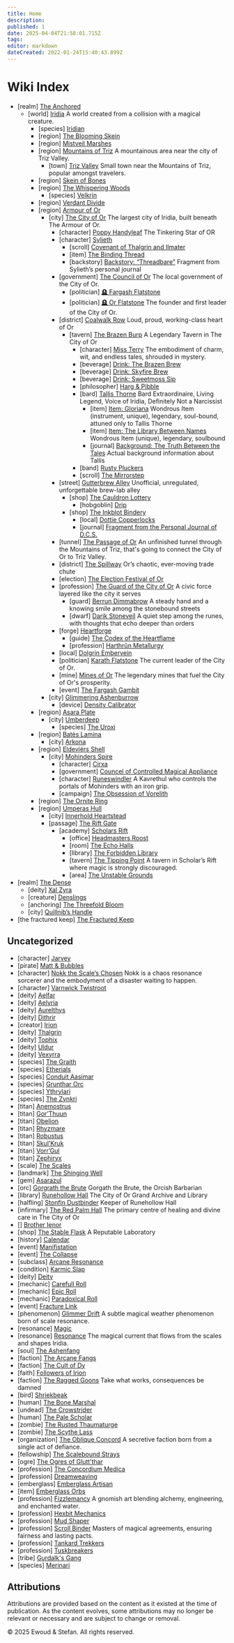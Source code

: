 ```yaml
---
title: Home
description: 
published: 1
date: 2025-04-04T21:58:01.715Z
tags: 
editor: markdown
dateCreated: 2022-01-24T15:40:43.899Z
---
```

# Wiki Index
  - [realm] [The Anchored](/geography/realm/the-anchored.md)
    - [world] [Iridia](/geography/world/iridia.md)
      A world created from a collision with a magical creature.
      - [species] [Iridian](/being/species/iridian.md)
      - [region] [The Blooming Skein](/geography/region/blooming-skein.md)
      - [region] [Mistveil Marshes](/geography/region/mistveil-marshes.md)
      - [region] [Mountains of Triz](/geography/region/mountains-of-triz.md)
        A mountainous area near the city of Triz Valley.
        - [town] [Triz Valley](/geography/settlement/city/triz-valley.md)
          Small town near the Mountains of Triz, popular amongst travelers.
      - [region] [Skein of Bones](/geography/region/skein-of-bones.md)
      - [region] [The Whispering Woods](/geography/region/the-whispering-woods.md)
        - [species] [Velkrin](/being/species/velkrin.md)
      - [region] [Verdant Divide](/geography/region/verdant-divide.md)
      - [region] [Armour of Or](/geography/scale/armour-of-or.md)
        - [city] [The City of Or](/geography/settlement/city/city-of-or.md)
          The largest city of Iridia, built beneath The Armour of Or.
          - [character] [Poppy Handyleaf](/being/character/poppy-handyleaf.md)
            The Tinkering Star of OR
          - [character] [Sylieth](/being/character/sylieth.md)
            - [scroll] [Covenant of Thalgrin and Ilmater](/being/character/sylieth/covenant-of-thalgrin-and-ilmater.md)
            - [item] [The Binding Thread](/being/character/sylieth/the-binding-thread.md)
            - [backstory] [Backstory: “Threadbare”](/being/character/sylieth/threadbare.md)
              Fragment from Sylieth’s personal journal
          - [government] [The Council of Or](/geography/settlement/city/city-of-or/council-of-or.md)
            The local government of the City of Or.
            - [politician] [🪦 Fargash Flatstone](/geography/settlement/city/city-of-or/local/fargash-flatstone.md)
            - [politician] [🪦 Or Flatstone](/geography/settlement/city/city-of-or/local/or-flatstone.md)
              The founder and first leader of the City of Or.
          - [district] [Coalwalk Row](/geography/settlement/city/city-of-or/district/coalwalk-row.md)
            Loud, proud, working-class heart of Or
            - [tavern] [The Brazen Burp](/geography/settlement/city/city-of-or/shop/the-brazen-burp.md)
              A Legendary Tavern in The City of Or
              - [character] [Miss Terry](/being/character/miss-terry.md)
                The embodiment of charm, wit, and endless tales, shrouded in mystery.
              - [beverage] [Drink: The Brazen Brew](/geography/settlement/city/city-of-or/consumable/brazen-brew.md)
              - [beverage] [Drink: Skyfire Brew](/geography/settlement/city/city-of-or/consumable/skyfire-brew.md)
              - [beverage] [Drink: Sweetmoss Sip](/geography/settlement/city/city-of-or/consumable/sweetmoss-sip.md)
              - [philosopher] [Harg & Pibble](/geography/settlement/city/city-of-or/local/harg-and-pibble.md)
              - [bard] [Tallis Thorne](/geography/settlement/city/city-of-or/local/tallis-thorne.md)
                Bard Extraordinaire, Living Legend, Voice of Iridia, Definitely Not a Narcissist
                - [item] [Item: Gloriana](/geography/settlement/city/city-of-or/local/tallis-thorne/gloriana.md)
                  Wondrous Item (instrument, unique), legendary, soul-bound, attuned only to Tallis Thorne
                - [item] [Item: The Library Between Names](/geography/settlement/city/city-of-or/local/tallis-thorne/library-between-names.md)
                  Wondrous Item (unique), legendary, soulbound
                - [journal] [Background: The Truth Between the Tales](/geography/settlement/city/city-of-or/local/tallis-thorne/truth-between-the-tales.md)
                  Actual background information about Tallis
              - [band] [Rusty Pluckers](/geography/settlement/city/city-of-or/shop/the-brazen-burp/rusty-pluckers.md)
              - [scroll] [The Mirrorstep](/geography/settlement/city/city-of-or/shop/the-brazen-burp/the-mirrorstep.md)
          - [street] [Gutterbrew Alley](/geography/settlement/city/city-of-or/district/gutterbrew-alley.md)
            Unofficial, unregulated, unforgettable brew-lab alley
            - [shop] [The Cauldron Lottery](/geography/settlement/city/city-of-or/shop/the-cauldron-lottery.md)
              - [hobgoblin] [Drip](/geography/settlement/city/city-of-or/shop/the-cauldron-lottery/drip.md)
            - [shop] [The Inkblot Bindery](/geography/settlement/city/city-of-or/shop/the-inkblot-bindery.md)
              - [local] [Dottie Copperlocks](/geography/settlement/city/city-of-or/local/dottie-copperlocks.md)
              - [journal] [Fragment from the Personal Journal of D.C.S.](/geography/settlement/city/city-of-or/shop/the-inkblot-bindery/fragment-from-the-personal-journal-of-dcs.md)
          - [tunnel] [The Passage of Or](/geography/settlement/city/city-of-or/district/passage-of-or.md)
            An unfinished tunnel through the Mountains of Triz, that's going to connect the City of Or to Triz Valley.
          - [district] [The Spillway](/geography/settlement/city/city-of-or/district/the-spillway.md)
            Or’s chaotic, ever-moving trade chute
          - [election] [The Election Festival of Or](/geography/settlement/city/city-of-or/election-festival.md)
          - [profession] [The Guard of the City of Or](/geography/settlement/city/city-of-or/guard-of-or.md)
            A civic force layered like the city it serves
            - [guard] [Berrun Dimmabrow](/geography/settlement/city/city-of-or/guard-of-or/berrun-dimmabrow.md)
              A steady hand and a knowing smile among the stonebound streets
            - [dwarf] [Darik Stoneveil](/geography/settlement/city/city-of-or/guard-of-or/darik-stoneveil.md)
              A quiet step among the runes, with thoughts that echo deeper than orders
          - [forge] [Heartforge](/geography/settlement/city/city-of-or/heartforge.md)
            - [guide] [The Codex of the Heartflame](/geography/settlement/city/city-of-or/heartforge/the-codex-of-the-heartflame.md)
            - [profession] [Harthrûn Metallurgy](/structure/society/profession/harthrûn-metallurgy.md)
          - [local] [Dolgrin Embervein](/geography/settlement/city/city-of-or/local/dolgrin-embervein.md)
          - [politician] [Karath Flatstone](/geography/settlement/city/city-of-or/local/karath-flatstone.md)
            The current leader of the City of Or.
          - [mine] [Mines of Or](/geography/settlement/city/city-of-or/mines-of-or.md)
            The legendary mines that fuel the City of Or's prosperity.
          - [event] [The Fargash Gambit](/geography/settlement/city/city-of-or/the-fargash-gambit.md)
        - [city] [Glimmering Ashenburrow](/geography/settlement/city/glimmering-ashenburrow.md)
          - [device] [Density Calibrator](/geography/settlement/city/glimmering-ashenburrow/density-calibrator.md)
      - [region] [Asara Plate](/geography/scale/asara-plate.md)
        - [city] [Umberdeep](/geography/settlement/city/umberdeep.md)
          - [species] [The Uroxi](/being/species/uroxi.md)
      - [region] [Batès Lamina](/geography/scale/bates-lamina.md)
        - [city] [Arkona](/geography/settlement/city/arkona.md)
      - [region] [Eldeviérs Shell](/geography/scale/eldeviérs-shell.md)
        - [city] [Mohinders Spire](/geography/settlement/city/mohinders.md)
          - [character] [Cirxa](/being/character/cirxa.md)
          - [government] [Councel of Controlled Magical Appliance](/geography/settlement/city/mohinders/ccma.md)
          - [character] [Runeswindler](/geography/settlement/city/mohinders/runeswindler.md)
            A Kavrethul who controls the portals of Mohinders with an iron grip.
          - [campaign] [The Obsession of Vorelith](/geography/settlement/city/mohinders/the-obsession-of-vorelith.md)
      - [region] [The Ornite Ring](/geography/scale/ornite-ring.md)
      - [region] [Umperas Hull](/geography/scale/umperas-hull.md)
        - [city] [Innerhold Heartstead](/geography/settlement/city/innerhold-heartstead.md)
        - [passage] [The Rift Gate](/geography/settlement/enclave/scholars-rift/the-rift-gate.md)
          - [academy] [Scholars Rift](/geography/settlement/enclave/scholars-rift/scholars-rift.md)
            - [office] [Headmasters Roost](/geography/settlement/enclave/scholars-rift/headmasters-roost.md)
            - [room] [The Echo Halls](/geography/settlement/enclave/scholars-rift/the-echo-halls.md)
            - [library] [The Forbidden Library](/geography/settlement/enclave/scholars-rift/the-forbidden-library.md)
            - [tavern] [The Tipping Point](/geography/settlement/enclave/scholars-rift/the-tipping-point.md)
              A tavern in Scholar’s Rift where magic is strongly discouraged.
            - [area] [The Unstable Grounds](/geography/settlement/enclave/scholars-rift/the-unstable-grounds.md)
  - [realm] [The Dense](/geography/realm/the-dense.md)
    - [deity] [Xal Zyra](/being/deity/xal-zyra.md)
    - [creature] [Denslings](/being/species/denslings.md)
    - [anchoring] [The Threefold Bloom](/geography/realm/the-dense/threefold-bloom.md)
    - [city] [Quillnib’s Handle](/geography/settlement/city/quillnibs-handle.md)
  - [the fractured keep] [The Fractured Keep](/geography/realm/the-fractured-keep.md)

## Uncategorized
- [character] [Jarvey](/being/character/jarvey.md)
- [pirate] [Matt & Bubbles](/being/character/matt.md)
- [character] [Nokk the Scale’s Chosen](/being/character/nokk.md)
  Nokk is a chaos resonance sorcerer and the embodyment of a disaster waiting to happen.
- [character] [Varnwick Twistroot](/being/character/varnwick.md)
- [deity] [Aelfar](/being/deity/aelfar.md)
- [deity] [Aelyria](/being/deity/aelyria.md)
- [deity] [Aurelthys](/being/deity/aurelthys.md)
- [deity] [Dithrir](/being/deity/dithrir.md)
- [creator] [Irion](/being/deity/irion.md)
- [deity] [Thalgrin](/being/deity/thalgrin.md)
- [deity] [Tophix](/being/deity/tophix.md)
- [deity] [Uldur](/being/deity/uldur.md)
- [deity] [Vexyrra](/being/deity/vexyrra.md)
- [species] [The Graith](/being/monster/graith.md)
- [species] [Etherials](/being/species/etherial.md)
- [species] [Conduit Aasimar](/being/species/sub-species/conduit-aasimar.md)
- [species] [Grunthar Orc](/being/species/sub-species/grunthar-orc.md)
- [species] [Ythrylari](/being/species/ythrylari.md)
- [species] [The Zynkri](/being/species/zynkri.md)
- [titan] [Anemostrus](/being/titan/anemostrus.md)
- [titan] [Gor’Thuun](/being/titan/gor-thuun.md)
- [titan] [Obelion](/being/titan/obelion.md)
- [titan] [Rhyzmare](/being/titan/rhyzmare.md)
- [titan] [Robustus](/being/titan/robustus.md)
- [titan] [Skul’Kruk](/being/titan/skul-kruk.md)
- [titan] [Vorr’Gul](/being/titan/vorr-gul.md)
- [titan] [Zephiryx](/being/titan/zephiryx.md)
- [scale] [The Scales](/geography/landmark/scale.md)
- [landmark] [The Shinging Well](/geography/landmark/the-shinging-well.md)
- [gem] [Asarazul](/geography/settlement/city/city-of-or/asarazul.md)
- [orc] [Gorgrath the Brute](/geography/settlement/city/city-of-or/local/gorgrath-the-brute.md)
  Gorgath the Brute, the Orcish Barbarian
- [library] [Runehollow Hall](/geography/settlement/city/city-of-or/shop/runehollow-hall.md)
  The City of Or Grand Archive and Library
- [halfling] [Stonfin Dustbinder](/geography/settlement/city/city-of-or/shop/runehollow-hall/stonfin-dustbinder.md)
  Keeper of Runehollow Hall
- [infirmary] [The Red Palm Hall](/geography/settlement/city/city-of-or/shop/the-red-palm-hall.md)
  The primary centre of healing and divine care in The City of Or
- [] [Brother Ienor](/geography/settlement/city/city-of-or/shop/the-red-palm-hall/brother-ienor.md)
- [shop] [The Stable Flask](/geography/settlement/city/city-of-or/shop/the-stable-flask.md)
  A Reputable Laboratory
- [history] [Calendar](/structure/chronological/calendar.md)
- [event] [Manifistation](/structure/chronological/event/manifestation.md)
- [event] [The Collapse](/structure/chronological/event/the-collapse.md)
- [subclass] [Arcane Resonance](/structure/mechanic/class/sorcerer/subclass/arcane-resonance.md)
- [condition] [Karmic Slap](/structure/mechanic/condition/karmic-slap.md)
- [deity] [Deity](/structure/mechanic/deity.md)
- [mechanic] [Carefull Roll](/structure/mechanic/dice/carefull.md)
- [mechanic] [Epic Roll](/structure/mechanic/dice/epic.md)
- [mechanic] [Paradoxical Roll](/structure/mechanic/dice/paradoxal-recoil.md)
- [event] [Fracture Link](/structure/mechanic/fracture-link.md)
- [phenomenon] [Glimmer Drift](/structure/mechanic/glimmer-drift.md)
  A subtle magical weather phenomenon born of scale resonance.
- [resonance] [Magic](/structure/mechanic/magic.md)
- [resonance] [Resonance](/structure/mechanic/resonance.md)
  The magical current that flows from the scales and shapes Iridia.
- [soul] [The Ashenfang](/structure/society/clan/ashenfang.md)
- [faction] [The Arcane Fangs](/structure/society/factions/arcane-fangs.md)
- [faction] [The Cult of Dy](/structure/society/factions/cult-of-dy.md)
- [faith] [Followers of Irion](/structure/society/factions/followers-of-irion.md)
- [faction] [The Ragged Goons](/structure/society/factions/ragged-goons.md)
  Take what works, consequences be damned
- [bird] [Shriekbeak](/structure/society/factions/ragged-goons/shriekbeak.md)
- [human] [The Bone Marshal](/structure/society/factions/ragged-goons/the-bone-marshal.md)
- [undead] [The Crowstrider](/structure/society/factions/ragged-goons/the-crowstrider.md)
- [human] [The Pale Scholar](/structure/society/factions/ragged-goons/the-pale-scholar.md)
- [zombie] [The Rusted Thaumaturge](/structure/society/factions/ragged-goons/the-rusted-thaumaturge.md)
- [zombie] [The Scythe Lass](/structure/society/factions/ragged-goons/the-scythe-lass.md)
- [organization] [The Oblique Concord](/structure/society/factions/the-oblique-concord.md)
  A secretive faction born from a single act of defiance.
- [fellowship] [The Scalebound Strays](/structure/society/fellowship/scalebound-strays.md)
- [ogre] [The Ogres of Glutt’thar](/structure/society/ogres-of-glutt-thar.md)
- [profession] [The Concordium Medica](/structure/society/profession/concordium-medica.md)
- [profession] [Dreamweaving](/structure/society/profession/dreamweaving.md)
- [emberglass] [Emberglass Artisan](/structure/society/profession/emberglass-artisan.md)
- [item] [Emberglass Orbs](/structure/society/profession/emberglass-artisan/emberglass-orb.md)
- [profession] [Fizzlemancy](/structure/society/profession/fizzlemancy.md)
  A gnomish art blending alchemy, engineering, and enchanted water.
- [profession] [Hexbit Mechanics](/structure/society/profession/hexbit-mechanics.md)
- [profession] [Mud Shaper](/structure/society/profession/mudshaper.md)
- [profession] [Scroll Binder](/structure/society/profession/scroll-binder.md)
  Masters of magical agreements, ensuring fairness and lasting pacts.
- [profession] [Tankard Trekkers](/structure/society/profession/tankard-trekkers.md)
- [profession] [Tuskbreakers](/structure/society/profession/tuskbreaker.md)
- [tribe] [Gurdalk's Gang](/structure/society/tribe/gurdalks-gang.md)
- [species] [Merinari](/trash/species/merinari.md)
## Attributions
Attributions are provided based on the content as it existed at the time of publication. As the content evolves, some attributions may no longer be relevant or necessary and are subject to change or removal.

© 2025 Ewoud & Stefan. All rights reserved.